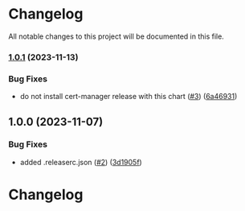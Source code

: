 # Changelog

All notable changes to this project will be documented in this file.

### [1.0.1](https://github.com/cloud-labs-infra/helm-certificate-issuers/compare/v1.0.0...v1.0.1) (2023-11-13)


### Bug Fixes

* do not install cert-manager release with this chart ([#3](https://github.com/cloud-labs-infra/helm-certificate-issuers/issues/3)) ([6a46931](https://github.com/cloud-labs-infra/helm-certificate-issuers/commit/6a46931ac8fa476d55f4b023aa89bab3ea4eec76))

## 1.0.0 (2023-11-07)


### Bug Fixes

* added .releaserc.json ([#2](https://github.com/cloud-labs-infra/helm-certificate-issuers/issues/2)) ([3d1905f](https://github.com/cloud-labs-infra/helm-certificate-issuers/commit/3d1905f12c012cd52f0d64e2c9794bdfb59c64ce))

# Changelog
